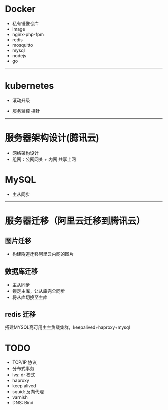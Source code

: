 # Docker
- 私有镜像仓库
- image
 - nginx-php-fpm
 - redis
 - mosquitto
 - mysql
 - nodejs
 - go

---

# kubernetes
- 滚动升级

- 服务监控 探针

---

# 服务器架构设计(腾讯云)

- 网络架构设计
 - 组网：公网网关 + 内网 共享上网

# MySQL
- 主从同步

---

# 服务器迁移（阿里云迁移到腾讯云）

## 图片迁移
- 构建隧道迁移阿里云内网的图片

## 数据库迁移
- 主从同步
- 锁定主库，让从库完全同步
- 将从库切换至主库

## redis 迁移







搭建MYSQL高可用主主负载集群，keepalived+haproxy+mysql

# TODO
- TCP/IP 协议
- 分布式事务
- lvs: dr 模式
- haproxy
- keep alived
- squid: 反向代理
- varnish
- DNS: Bind
